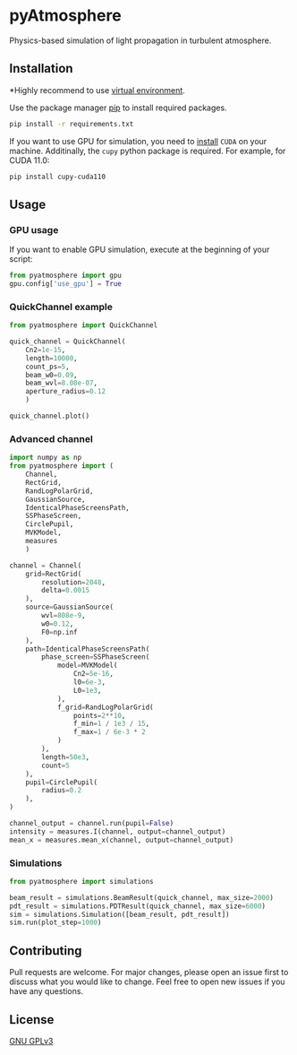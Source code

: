 # pyAtmosphere

Physics-based simulation of light propagation in turbulent atmosphere.

## Installation
*Highly recommend to use [virtual environment](https://packaging.python.org/en/latest/guides/installing-using-pip-and-virtual-environments/).

Use the package manager [pip](https://pip.pypa.io/en/stable/) to install required packages.

```bash
pip install -r requirements.txt
```

If you want to use GPU for simulation, you need to [install](https://docs.nvidia.com/cuda/cuda-installation-guide-linux/index.html#package-manager-installation) `CUDA` on your machine.
Additinally, the `cupy` python package is required. For example, for CUDA 11.0:
```bash
pip install cupy-cuda110
```

## Usage
### GPU usage

If you want to enable GPU simulation, execute at the beginning of your script:

```python
from pyatmosphere import gpu
gpu.config['use_gpu'] = True
```

### QuickChannel example

```python
from pyatmosphere import QuickChannel

quick_channel = QuickChannel(
    Cn2=1e-15,
    length=10000,
    count_ps=5,
    beam_w0=0.09,
    beam_wvl=8.08e-07,
    aperture_radius=0.12
    )

quick_channel.plot()
```

### Advanced channel

```python
import numpy as np
from pyatmosphere import (
    Channel,
    RectGrid,
    RandLogPolarGrid,
    GaussianSource,
    IdenticalPhaseScreensPath,
    SSPhaseScreen,
    CirclePupil,
    MVKModel,
    measures
    )

channel = Channel(
    grid=RectGrid(
        resolution=2048, 
        delta=0.0015
    ),
    source=GaussianSource(
        wvl=808e-9,
        w0=0.12,
        F0=np.inf
    ),
    path=IdenticalPhaseScreensPath(
        phase_screen=SSPhaseScreen(
            model=MVKModel(
                Cn2=5e-16,
                l0=6e-3,
                L0=1e3,
            ),
            f_grid=RandLogPolarGrid(
                points=2**10, 
                f_min=1 / 1e3 / 15, 
                f_max=1 / 6e-3 * 2
            )
        ),
        length=50e3,
        count=5
    ),
    pupil=CirclePupil(
        radius=0.2
    ),
)

channel_output = channel.run(pupil=False)
intensity = measures.I(channel, output=channel_output)
mean_x = measures.mean_x(channel, output=channel_output)
```

### Simulations
```python
from pyatmosphere import simulations

beam_result = simulations.BeamResult(quick_channel, max_size=2000)
pdt_result = simulations.PDTResult(quick_channel, max_size=6000)
sim = simulations.Simulation([beam_result, pdt_result])
sim.run(plot_step=1000)
```

## Contributing
Pull requests are welcome. For major changes, please open an issue first to discuss what you would like to change.
Feel free to open new issues if you have any questions.

## License
[GNU GPLv3](https://choosealicense.com/licenses/gpl-3.0/)
